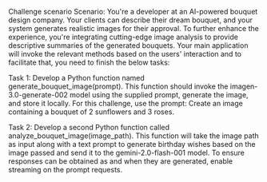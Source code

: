 Challenge scenario
Scenario: You're a developer at an AI-powered bouquet design company. Your clients can describe their dream bouquet, and your system generates realistic images for their approval. To further enhance the experience, you're integrating cutting-edge image analysis to provide descriptive summaries of the generated bouquets. Your main application will invoke the relevant methods based on the users' interaction and to facilitate that, you need to finish the below tasks:




Task 1: Develop a Python function named generate_bouquet_image(prompt). This function should invoke the imagen-3.0-generate-002 model using the supplied prompt, generate the image, and store it locally. For this challenge, use the prompt: Create an image containing a bouquet of 2 sunflowers and 3 roses.





Task 2: Develop a second Python function called analyze_bouquet_image(image_path). This function will take the image path as input along with a text prompt to generate birthday wishes based on the image passed and send it to the gemini-2.0-flash-001 model. To ensure responses can be obtained as and when they are generated, enable streaming on the prompt requests.
